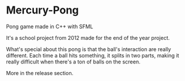 # Mercury-Pong
Pong game made in C++ with SFML

It's a school project from 2012 made for the end of the year project.

What's special about this pong is that the ball's interaction are really different.
Each time a ball hits something, it splits in two parts, making it really difficult when there's a ton of balls on the screen.

More in the release section.
